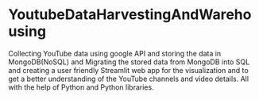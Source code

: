 # YoutubeDataHarvestingAndWarehousing
Collecting YouTube data using google API and storing the data in MongoDB(NoSQL) and Migrating the stored data from MongoDB into SQL and  creating a user friendly Streamlit web app for the visualization and to get a better understanding of the YouTube channels and video details.  All with the help of Python and Python libraries.

